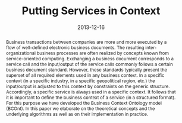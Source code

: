 ---
abstract: Business transactions between companies are more and more executed by a
  flow of well-defined electronic business documents. The resulting inter-organizational
  business processes are often realized by concepts known from service-oriented computing.
  Exchanging a business document corresponds to a service call and the input/output
  of the service calls commonly follows a certain business document standard. However,
  these standards typically present the superset of all required elements used in
  any business context. In a specific context (in a specific industry, in a specific
  geopolitical region, etc.) the input/output is adjusted to this context by constraints
  on the generic structure. Accordingly, a specific service is always used in a specific
  context. It follows that it is important to define the business context of a service
  (in a structured format). For this purpose we have developed the Business Context
  Ontology model (BCOnt). In this paper we elaborate on the theoretical concepts and
  the underlying algorithms as well as on their implementation in practice.
authors:
- Danijel Novakovic
- Christian Huemer
date: '2013-12-16'
featured: false
links:
- name: Publik
  url: https://publik.tuwien.ac.at/showentry.php?ID=223224&lang=2
publication_types:
- '1'
publishDate: '2013-12-16'
title: Putting Services in Context
url_pdf: http://publik.tuwien.ac.at/files/PubDat_223224.pdf
---